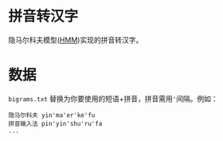 # 拼音转汉字

隐马尔科夫模型([HMM](https://en.wikipedia.org/wiki/Hidden_Markov_model))实现的拼音转汉字。

# 数据

`bigrams.txt` 替换为你要使用的短语+拼音，拼音需用`'`间隔。例如：
```
隐马尔科夫 yin'ma'er'ke'fu
拼音输入法 pin'yin'shu'ru'fa
...
```
